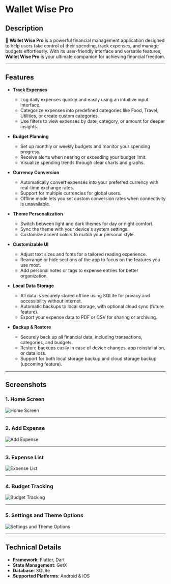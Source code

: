 # Wallet Wise Pro

## Description

💼 **Wallet Wise Pro** is a powerful financial management application designed to help users take control of their spending, track expenses, and manage budgets effortlessly. With its user-friendly interface and versatile features, **Wallet Wise Pro** is your ultimate companion for achieving financial freedom.

---

## Features

- **Track Expenses**  
  - Log daily expenses quickly and easily using an intuitive input interface.  
  - Categorize expenses into predefined categories like Food, Travel, Utilities, or create custom categories.  
  - Use filters to view expenses by date, category, or amount for deeper insights.

- **Budget Planning**  
  - Set up monthly or weekly budgets and monitor your spending progress.  
  - Receive alerts when nearing or exceeding your budget limit.  
  - Visualize spending trends through clear charts and graphs.

- **Currency Conversion**  
  - Automatically convert expenses into your preferred currency with real-time exchange rates.  
  - Support for multiple currencies for global users.  
  - Offline mode lets you set custom conversion rates when connectivity is unavailable.

- **Theme Personalization**  
  - Switch between light and dark themes for day or night comfort.  
  - Sync the theme with your device's system settings.  
  - Customize accent colors to match your personal style.

- **Customizable UI**  
  - Adjust text sizes and fonts for a tailored reading experience.  
  - Rearrange or hide sections of the app to focus on the features you use most.  
  - Add personal notes or tags to expense entries for better organization.

- **Local Data Storage**  
  - All data is securely stored offline using SQLite for privacy and accessibility without internet.  
  - Automatic backups to local storage, with optional cloud sync (future feature).  
  - Export your expense data to PDF or CSV for sharing or archiving.
    
- **Backup & Restore**
  - Securely back up all financial data, including transactions, categories, and budgets.
  - Restore backups easily in case of device changes, app reinstallation, or data loss.
  - Support for both local storage backup and cloud storage backup (upcoming feature).
---

## Screenshots

### **1. Home Screen**
![Home Screen](https://github.com/user-attachments/assets/da4e291d-ee17-4ac4-a05e-ce9adb3c0d76)

---

### **2. Add Expense**
![Add Expense](https://github.com/user-attachments/assets/9062469b-1851-431e-b410-bbb8be5218e4)

---

### **3. Expense List**
![Expense List](https://github.com/user-attachments/assets/c673a3c9-6e05-4fed-9cb4-c38a5ead7a42)

---

### **4. Budget Tracking**
![Budget Tracking](https://github.com/user-attachments/assets/6150a917-14c6-46b3-be13-a33043925993)

---

### **5. Settings and Theme Options**
![Settings and Theme Options](https://github.com/user-attachments/assets/09e0562a-43aa-4a62-8f0e-0b8b4305ee9b)

---

## Technical Details

- **Framework**: Flutter, Dart  
- **State Management**: GetX  
- **Database**: SQLite  
- **Supported Platforms**: Android & iOS  
